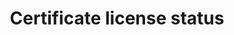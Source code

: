 ---
title: 'Certificate license status'
field: 'is.certificate.licenseStatus'
slug: 'is-certificate-licensestatus'
description: 'Whether a certificate license is valid or suspended'
comment: 'Select from control list'
required: False
vocabulary: 'vocabulary.txt'
module: 'Certificate'
cluster: 'Certification'
policy: 'Controlled value. Single select from control list.'
layout: 'home'
---